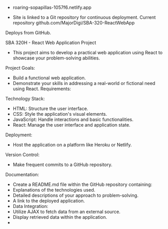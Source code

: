 - roaring-sopapillas-1057f6.netlify.app

- Site is linked to a Git repository for continuous deployment.
Current repository
github.com/MajorDigi/SBA-320-ReactWebApp

Deploys from GitHub.

SBA 320H - React Web Application Project
- This project aims to develop a practical web application using React to showcase your problem-solving abilities.

Project Goals:

- Build a functional web application.
- Demonstrate your skills in addressing a real-world or fictional need using React.
Requirements:

Technology Stack:
- HTML: Structure the user interface.
- CSS: Style the application's visual elements.
- JavaScript: Handle interactions and basic functionalities.
- React: Manage the user interface and application state.

Deployment:
- Host the application on a platform like Heroku or Netlify.

Version Control:
- Make frequent commits to a GitHub repository.

Documentation:
- Create a README.md file within the GitHub repository containing:
- Explanations of the technologies used.
- Detailed descriptions of your approach to problem-solving.
- A link to the deployed application.
- Data Integration:
- Utilize AJAX to fetch data from an external source.
- Display retrieved data within the application.
- 